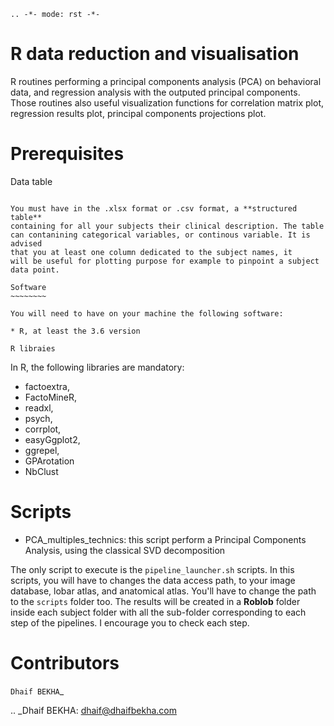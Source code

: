 	.. -*- mode: rst -*-
  
R data reduction and visualisation
==================================

R routines performing a principal components
analysis (PCA) on behavioral data, and regression
analysis with the outputed principal components.
Those routines also useful visualization functions
for correlation matrix plot, regression results plot,
principal components projections plot.

Prerequisites
=============

Data table
~~~~~~~~~~

You must have in the .xlsx format or .csv format, a **structured table**
containing for all your subjects their clinical description. The table 
can contanining categorical variables, or continous variable. It is advised
that you at least one column dedicated to the subject names, it 
will be useful for plotting purpose for example to pinpoint a subject
data point.

Software
~~~~~~~~

You will need to have on your machine the following software:

* R, at least the 3.6 version

R libraies
~~~~~~~~~~

In R, the following libraries are mandatory:

* factoextra, 
* FactoMineR,
* readxl,
* psych,
* corrplot,
* easyGgplot2,
* ggrepel,
* GPArotation
* NbClust


Scripts
=======

* PCA_multiples_technics: this script perform a Principal Components Analysis,
using the classical SVD decomposition



The only script to execute is the `pipeline_launcher.sh` scripts. 
In this scripts, you will have to changes the data access path, 
to your image database, lobar atlas, and anatomical atlas. You'll
have to change the path to the `scripts` folder too.
The results will be created in a **Roblob** folder inside each
subject folder with all the sub-folder corresponding to each
step of the pipelines. I encourage you to check each step.

Contributors
============

`Dhaif BEKHA`_

.. _Dhaif BEKHA: dhaif@dhaifbekha.com
